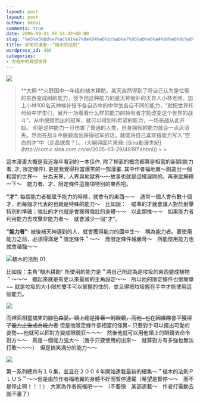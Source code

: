 ```yaml
---
layout: post
layout: post
author: kkdai
comments: true
date: 2006-09-24 08:54:42+00:00
slug: '%e5%a5%bd%e7%ac%91%e7%9a%84%e6%bc%ab%e7%95%ab%e6%a4%8d%e6%9c%a8%e7%9a%84%e6%b3%95%e5%89%87'
title: 好笑的漫畫~~”植木的法則”
wordpress_id: 486
categories:
- 方格中的異想世界
---
```


![](http://image2.sina.com.cn/dongman/upload/20050329/54/1112075681/cartoon/news/0503/pic/pcgames0325news06.jpg)

<blockquote>**大綱:**火野国中一年级的植木耕助，某天突然得到了将自己认为是垃圾的东西变成树的能力，授予他这种能力的是天神候补的天界人小林老师。加上小林100名天神候补授予各自选中的中学生各自不同的能力，“就把世界托付给中学生们，展开一场看看什么样的能力的持有者才能改变这个世界的战斗”，从中脱颖而出的冠军，就可以得到所希望的能力，一场恶战从此开始。 但是这种能力一旦伤害了普通的人类，自身拥有的能力就会一点点消失。然而在战斗中脱颖而出获得冠军的话，就能将自己喜欢得能力写入“空白的才”中（走晶球盘？）。  
(大綱與圖片來自: [Sina動漫世紀](http://comic.sina.com.cn/w/2005-03-29/48197.shtml))
> 
> </blockquote>

這本漫畫大概是我近幾年看到的一本佳作, 除了裡面的概念都算是相當的新穎(能力者, 才, 限定條件). 更是我覺得相當爆笑的一部漫畫. 其中作者福地翼～創造出一個相當的世界～　分為天界、人界與地獄界～～故事也就是這樣展開的。再來就解釋一下～　能力者、才、限定條件這幾項特別的東西吧。

**"才"**: 每個能力者被賦予能力的時候，就會有的東西～～　通常一個人會有數十個才，而每個才代表的也就是特殊的能力～　比如說：　瞄準的才就會讓人對於射擊特別的準確；強壯的才也就是會獲得強壯的身體～～　以此類推～～　如果能力者利用能力去攻擊非能力者～　就會減少一個"才"。

**"能力者"**: 被後補天神選到的人，就會獲得能力的國中生～　稱為能力者。要使用能力之前，必須得滿足＂限定條件＂～～　而限定條件越嚴苛～　所能使用能力也就會越強～～　

![植木的法則 01](http://www.ivideo.com.tw/img_video/29325.jpg)

比如說：主角"植木耕助" 所使用的能力是＂將自己所認為是垃圾的東西變成植物＂～～～　聽起來就是有史以來最弱的主角設定～～　所以他的限定條件也很簡單~~ 就是垃圾的大小限於雙手可以掌握的住的，並且得把垃圾握在手中才能使用這個能力。

![](http://hk.geocities.com/pennyueki/pic/chara03.gif)

而裡面相當搞笑的腳色~~森愛。頭上總是掛著一附眼鏡，而他~也在因緣際會下獲得了能力之後成為能力者~~ 但是他限定條件卻相當的怪異~ 只要對手可以擺出可愛的姿勢~~他就可以把對方變成眼鏡狂～～～　然後他就可以用他頭上的眼鏡去命令對方～～　真是一個能力強大～（幾乎只要使用的出來～　就算對方有多強也無法打敗～～～）　但是搞笑滿分的能力～～

![](http://hk.geocities.com/pennyueki/hukuchi05.gif)

第一系列總共有１６集，並且在２００４年開始連載最新的續集～＂植木的法則ＰＬＵＳ＂～～但是由於作者福地翼的身體不好而暫停連載（希望是暫停～～　而不是停止啊！！！）　大家為作者祝福吧～～　（不要像　某部連載～　作者打電動去就不畫了）
